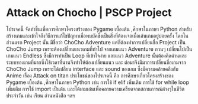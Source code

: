# Attack on Chocho | PSCP Project
  โปรเจคนี้ จัดทำขึ้นเพื่อการศึกษาโครงสร้างของ Pygame เบื้องต้น ,ศึกษาในภาษา Python สำหรับสร้างเกมและเข้าใจถึงวิธีการแก้ไขปัญหาเมื่อพบบัคซึ่งเป็นสิ่งที่ต้องเจอเมื่อเล่นเกมอยู่บ่อยครั้ง 
  โดยในส่วนแรก Project นั้น มีชื่อว่า ChoCho Adventure แต่ก็ต้องทำการเปลี่ยนชื่อ Project เป็น ChoCho Jump เพราะต้องเปลี่ยนแนวเกมที่ทำไป จากเกมแนว Adventure กวนๆ เปลี่ยนไปเป็นเกมแนว Endless ซึ่งมีการทำเป็น Loop ที่เข้าใจง่าย และแนว Adventure นั้นต้องคิดด่านและระบบของเกมที่มากซึ่งใช้เวลาที่นานจึงทำให้ต้องเปลี่ยนแนว และ ต่อมาจึงมีมาการเปลี่ยนชื่อเกมจาก ChoCho Jump เพราะได้เปลี่ยน interface และ sound ของเกม ซึ่งมีความคล้ายคลึงกับ Anime เรื่อง Attack on titan 
  ประโยชน์ของโปรเจคนี้ คือ การศึกษาเกี่ยวโครงสร้างของ Pygame เบื้องต้น ,ศึกษาในภาษา Python เช่น การใช้  if elif เพิ่มเติม การใช้ for while loop เพิ่มเติม การใช้ import เป็นต้น
  และได้เกมเล่นเพื่อคลายความเครียดจากสถานการณ์ต่างๆในชีวิตประจำวัน เช่น เรียน อ่านหนังสือ  ฯลฯ 
 
